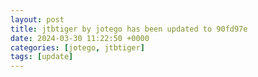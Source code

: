 ```yaml
---
layout: post
title: jtbtiger by jotego has been updated to 90fd97e
date: 2024-03-30 11:22:50 +0000
categories: [jotego, jtbtiger]
tags: [update]
---
```


